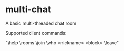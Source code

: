 # multi-chat
A basic multi-threaded chat room

Supported client commands: 

"\help
\rooms
\join <nickname> <room>
\who
\<nickname> <message>
\<block> <nickname>
\leave"
